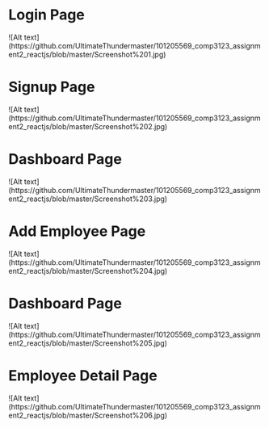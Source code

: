 <h1>Login Page</h1>
![Alt text](https://github.com/UltimateThundermaster/101205569_comp3123_assignment2_reactjs/blob/master/Screenshot%201.jpg)

<h1>Signup Page</h1>
![Alt text](https://github.com/UltimateThundermaster/101205569_comp3123_assignment2_reactjs/blob/master/Screenshot%202.jpg)

<h1>Dashboard Page</h1>
![Alt text](https://github.com/UltimateThundermaster/101205569_comp3123_assignment2_reactjs/blob/master/Screenshot%203.jpg)

<h1>Add Employee Page</h1>
![Alt text](https://github.com/UltimateThundermaster/101205569_comp3123_assignment2_reactjs/blob/master/Screenshot%204.jpg)

<h1>Dashboard Page</h1>
![Alt text](https://github.com/UltimateThundermaster/101205569_comp3123_assignment2_reactjs/blob/master/Screenshot%205.jpg)

<h1>Employee Detail Page</h1>
![Alt text](https://github.com/UltimateThundermaster/101205569_comp3123_assignment2_reactjs/blob/master/Screenshot%206.jpg)
